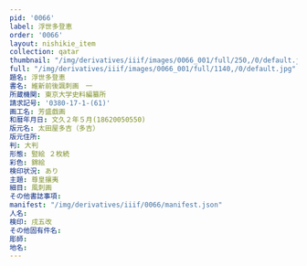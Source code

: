 ```yaml
---
pid: '0066'
label: 浮世多登恵
order: '0066'
layout: nishikie_item
collection: qatar
thumbnail: "/img/derivatives/iiif/images/0066_001/full/250,/0/default.jpg"
full: "/img/derivatives/iiif/images/0066_001/full/1140,/0/default.jpg"
題名: 浮世多登恵
書名: 維新前後諷刺画　一
所蔵機関: 東京大学史料編纂所
請求記号: '0380-17-1-(61)'
画工名: 芳盛戯画
和暦年月日: 文久２年５月(18620050550)
版元名: 太田屋多吉（多吉）
版元住所: 
判: 大判
形態: 竪絵 ２枚続
彩色: 錦絵
検印状況: あり
主題: 尊皇攘夷
細目: 風刺画
その他書誌事項: 
manifest: "/img/derivatives/iiif/0066/manifest.json"
人名: 
検印: 戌五改
その他固有件名: 
彫師: 
地名: 
---
```

